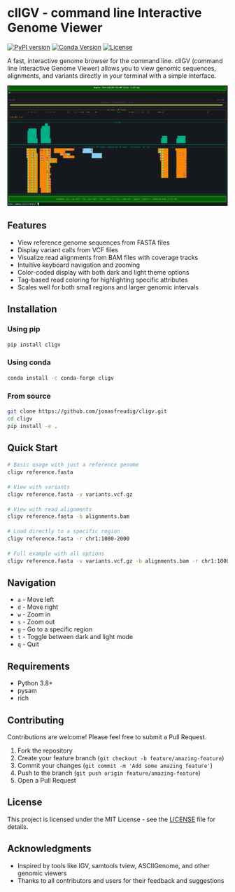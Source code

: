# clIGV - command line Interactive Genome Viewer

[![PyPI version](https://img.shields.io/pypi/v/cligv.svg)](https://pypi.org/project/cligv/)
[![Conda Version](https://img.shields.io/conda/vn/conda-forge/cligv.svg)](https://anaconda.org/conda-forge/cligv)
[![License](https://img.shields.io/github/license/jonasfreudig/cligv.svg)](https://github.com/jonasfreudig/cligv/blob/main/LICENSE)

A fast, interactive genome browser for the command line. clIGV (command line Interactive Genome Viewer) allows you to view genomic sequences, alignments, and variants directly in your terminal with a simple interface.

<img src="docs/images/clIGV_img1.png" width="900">

## Features

- View reference genome sequences from FASTA files
- Display variant calls from VCF files
- Visualize read alignments from BAM files with coverage tracks
- Intuitive keyboard navigation and zooming
- Color-coded display with both dark and light theme options
- Tag-based read coloring for highlighting specific attributes
- Scales well for both small regions and larger genomic intervals

## Installation

### Using pip

```bash
pip install cligv
```

### Using conda

```bash
conda install -c conda-forge cligv
```

### From source

```bash
git clone https://github.com/jonasfreudig/cligv.git
cd cligv
pip install -e .
```

## Quick Start

```bash
# Basic usage with just a reference genome
cligv reference.fasta

# View with variants
cligv reference.fasta -v variants.vcf.gz

# View with read alignments
cligv reference.fasta -b alignments.bam

# Load directly to a specific region
cligv reference.fasta -r chr1:1000-2000

# Full example with all options
cligv reference.fasta -v variants.vcf.gz -b alignments.bam -r chr1:1000-2000 -t ha --light-mode
```

## Navigation

- `a` - Move left
- `d` - Move right
- `w` - Zoom in
- `s` - Zoom out
- `g` - Go to a specific region
- `t` - Toggle between dark and light mode
- `q` - Quit

## Requirements

- Python 3.8+
- pysam
- rich


## Contributing

Contributions are welcome! Please feel free to submit a Pull Request.

1. Fork the repository
2. Create your feature branch (`git checkout -b feature/amazing-feature`)
3. Commit your changes (`git commit -m 'Add some amazing feature'`)
4. Push to the branch (`git push origin feature/amazing-feature`)
5. Open a Pull Request

## License

This project is licensed under the MIT License - see the [LICENSE](LICENSE) file for details.

## Acknowledgments

- Inspired by tools like IGV, samtools tview, ASCIIGenome, and other genomic viewers
- Thanks to all contributors and users for their feedback and suggestions